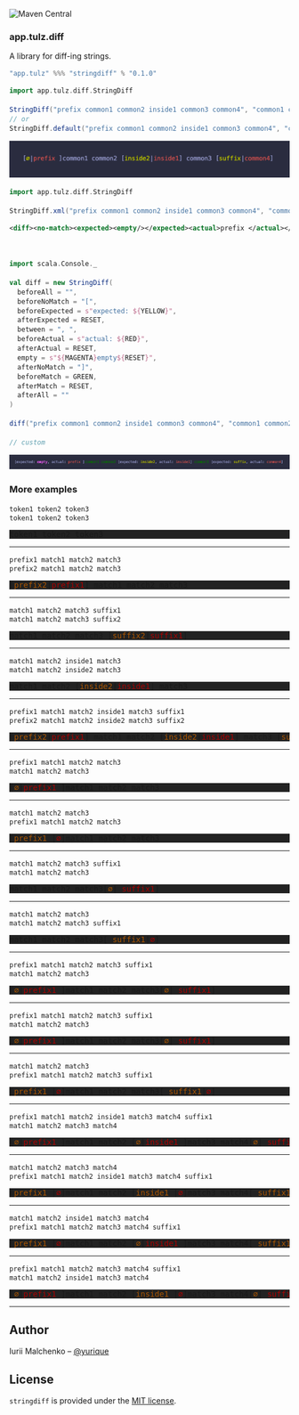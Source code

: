 ![Maven Central](https://img.shields.io/maven-central/v/app.tulz/stringdiff_sjs1_2.13.svg)

### app.tulz.diff

A library for diff-ing strings.

```scala
"app.tulz" %%% "stringdiff" % "0.1.0" 
```


```scala
import app.tulz.diff.StringDiff

StringDiff("prefix common1 common2 inside1 common3 common4", "common1 common2 inside2 common3 suffix")
// or 
StringDiff.default("prefix common1 common2 inside1 common3 common4", "common1 common2 inside2 common3 suffix")
```

![screenshot 1](doc/images/screenshot1.png)

```scala
import app.tulz.diff.StringDiff

StringDiff.xml("prefix common1 common2 inside1 common3 common4", "common1 common2 inside2 common3 suffix")
```

```xml
<diff><no-match><expected><empty/></expected><actual>prefix </actual></no-match><match>common1 common2 </match><no-match><expected>inside2</expected><actual>inside1</actual></no-match><match> common3 </match><no-match><expected>suffix</expected><actual>common4</actual></no-match></diff>
```


```scala


import scala.Console._

val diff = new StringDiff(
  beforeAll = "",
  beforeNoMatch = "[",
  beforeExpected = s"expected: ${YELLOW}",
  afterExpected = RESET,
  between = ", ",
  beforeActual = s"actual: ${RED}",
  afterActual = RESET,
  empty = s"${MAGENTA}empty${RESET}",
  afterNoMatch = "]",
  beforeMatch = GREEN,
  afterMatch = RESET,
  afterAll = ""
)

diff("prefix common1 common2 inside1 common3 common4", "common1 common2 inside2 common3 suffix")

// custom
```
![screenshot 2](doc/images/screenshot2.png)

### More examples

```
token1 token2 token3
token1 token2 token3
```

<pre style="background-color: #222">
<span>token1 token2 token3</span>
</pre>

---

```
prefix1 match1 match2 match3
prefix2 match1 match2 match3
```

<pre style="background-color: #222">
[<span style="color:#A50">prefix2</span>|<span style="color:#A00">prefix1</span>] match1 match2 match3
</pre>

---

```
match1 match2 match3 suffix1
match1 match2 match3 suffix2
```

<pre style="background-color: #222">
match1 match2 match3 [<span style="color:#A50">suffix2</span>|<span style="color:#A00">suffix1</span>]
</pre>

---

```
match1 match2 inside1 match3
match1 match2 inside2 match3
```

<pre style="background-color: #222">
match1 match2 [<span style="color:#A50">inside2</span>|<span style="color:#A00">inside1</span>] match3
</pre>

---

```
prefix1 match1 match2 inside1 match3 suffix1
prefix2 match1 match2 inside2 match3 suffix2
```

<pre style="background-color: #222">
[<span style="color:#A50">prefix2</span>|<span style="color:#A00">prefix1</span>] match1 match2 [<span style="color:#A50">inside2</span>|<span style="color:#A00">inside1</span>] match3 [<span style="color:#A50">suffix2</span>|<span style="color:#A00">suffix1</span>]
</pre>

---

```
prefix1 match1 match2 match3
match1 match2 match3
```

<pre style="background-color: #222">
[<span style="color:#A50">∅</span>|<span style="color:#A00">prefix1 </span>]match1 match2 match3
</pre>

---

```
match1 match2 match3
prefix1 match1 match2 match3
```

<pre style="background-color: #222">
[<span style="color:#A50">prefix1 </span>|<span style="color:#A00">∅</span>]match1 match2 match3
</pre>

---

```
match1 match2 match3 suffix1
match1 match2 match3
```

<pre style="background-color: #222">
match1 match2 match3[<span style="color:#A50">∅</span>|<span style="color:#A00"> suffix1</span>]
</pre>

---

```
match1 match2 match3
match1 match2 match3 suffix1
```

<pre style="background-color: #222">
match1 match2 match3[<span style="color:#A50"> suffix1</span>|<span style="color:#A00">∅</span>]
</pre>

---

```
prefix1 match1 match2 match3 suffix1
match1 match2 match3
```

<pre style="background-color: #222">
[<span style="color:#A50">∅</span>|<span style="color:#A00">prefix1 </span>]match1 match2 match3[<span style="color:#A50">∅</span>|<span style="color:#A00"> suffix1</span>]
</pre>

---

```
prefix1 match1 match2 match3 suffix1
match1 match2 match3
```

<pre style="background-color: #222">
[<span style="color:#A50">∅</span>|<span style="color:#A00">prefix1 </span>]match1 match2 match3[<span style="color:#A50">∅</span>|<span style="color:#A00"> suffix1</span>]
</pre>

---

```
match1 match2 match3
prefix1 match1 match2 match3 suffix1
```

<pre style="background-color: #222">
[<span style="color:#A50">prefix1 </span>|<span style="color:#A00">∅</span>]match1 match2 match3[<span style="color:#A50"> suffix1</span>|<span style="color:#A00">∅</span>]
</pre>

---

```
prefix1 match1 match2 inside1 match3 match4 suffix1
match1 match2 match3 match4
```

<pre style="background-color: #222">
[<span style="color:#A50">∅</span>|<span style="color:#A00">prefix1 </span>]match1 match2 [<span style="color:#A50">∅</span>|<span style="color:#A00">inside1 </span>]match3 match4[<span style="color:#A50">∅</span>|<span style="color:#A00"> suffix1</span>]
</pre>

---

```
match1 match2 match3 match4
prefix1 match1 match2 inside1 match3 match4 suffix1
```

<pre style="background-color: #222">
[<span style="color:#A50">prefix1 </span>|<span style="color:#A00">∅</span>]match1 match2 [<span style="color:#A50">inside1 </span>|<span style="color:#A00">∅</span>]match3 match4[<span style="color:#A50"> suffix1</span>|<span style="color:#A00">∅</span>]
</pre>

---

```
match1 match2 inside1 match3 match4
prefix1 match1 match2 match3 match4 suffix1
```

<pre style="background-color: #222">
[<span style="color:#A50">prefix1 </span>|<span style="color:#A00">∅</span>]match1 match2 [<span style="color:#A50">∅</span>|<span style="color:#A00">inside1 </span>]match3 match4[<span style="color:#A50"> suffix1</span>|<span style="color:#A00">∅</span>]
</pre>

---

```
prefix1 match1 match2 match3 match4 suffix1
match1 match2 inside1 match3 match4
```

<pre style="background-color: #222">
[<span style="color:#A50">∅</span>|<span style="color:#A00">prefix1 </span>]match1 match2 [<span style="color:#A50">inside1 </span>|<span style="color:#A00">∅</span>]match3 match4[<span style="color:#A50">∅</span>|<span style="color:#A00"> suffix1</span>]
</pre>

---



## Author

Iurii Malchenko – [@yurique](https://twitter.com/yurique)


## License

`stringdiff` is provided under the [MIT license](https://github.com/tulz-app/stringdiff/blob/main/LICENSE.md).
